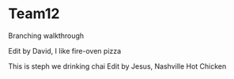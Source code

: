 # Team12
Branching walkthrough

Edit by David, I like fire-oven pizza

This is steph we drinking chai
Edit by Jesus, Nashville Hot Chicken 
